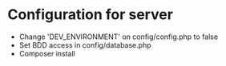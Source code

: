 # Configuration for server

- Change 'DEV_ENVIRONMENT' on config/config.php to false 
- Set BDD access in config/database.php
- Composer install

